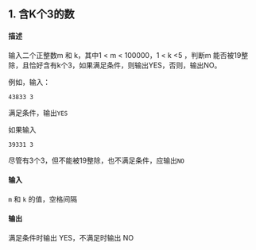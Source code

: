 ## 1. 含K个3的数

#### 描述

 输入二个正整数m 和 k，其中1 < m < 100000，1 < k <5 ，判断m 能否被19整除，且恰好含有k个3，如果满足条件，则输出YES，否则，输出NO。

例如，输入：

`43833 3`

满足条件，输出`YES`

如果输入

`39331 3`

尽管有3个3，但不能被19整除，也不满足条件，应输出`NO`

#### 输入

`m` 和 `k` 的值，空格间隔

#### 输出

满足条件时输出 YES，不满足时输出 NO